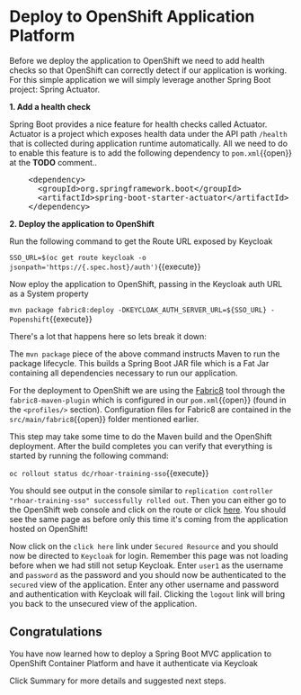 # Deploy to OpenShift Application Platform

Before we deploy the application to OpenShift we need to add health checks so that OpenShift can correctly detect if our application is working. For this simple application we will simply leverage another Spring Boot project: Spring Actuator.

**1. Add a health check**

Spring Boot provides a nice feature for health checks called Actuator. Actuator is a project which exposes health data under the API path `/health` that is collected during application runtime automatically. All we need to do to enable this feature is to add the following dependency to ``pom.xml``{{open}} at the **TODO** comment..

<pre class="file" data-filename="pom.xml" data-target="insert" data-marker="<!-- TODO: Add Actuator dependency here -->">
    &lt;dependency&gt;
      &lt;groupId&gt;org.springframework.boot&lt;/groupId&gt;
      &lt;artifactId&gt;spring-boot-starter-actuator&lt;/artifactId&gt;
    &lt;/dependency&gt;
</pre>

**2. Deploy the application to OpenShift**

Run the following command to get the Route URL exposed by Keycloak
 
``SSO_URL=$(oc get route keycloak -o jsonpath='https://{.spec.host}/auth')``{{execute}}
 
Now eploy the application to OpenShift, passing in the Keycloak auth URL as a System property

``mvn package fabric8:deploy -DKEYCLOAK_AUTH_SERVER_URL=${SSO_URL} -Popenshift``{{execute}}

There's a lot that happens here so lets break it down:

The `mvn package` piece of the above command instructs Maven to run the package lifecycle. This builds a Spring Boot JAR file which is a Fat Jar containing all dependencies necessary to run our application.

For the deployment to OpenShift we are using the [Fabric8](https://fabric8.io/) tool through the `fabric8-maven-plugin` which is configured in our ``pom.xml``{{open}} (found in the `<profiles/>` section). Configuration files for Fabric8 are contained in the ``src/main/fabric8``{{open}} folder mentioned earlier.

This step may take some time to do the Maven build and the OpenShift deployment. After the build completes you can verify that everything is started by running the following command:

``oc rollout status dc/rhoar-training-sso``{{execute}}

You should see output in the console similar to `replication controller "rhoar-training-sso" successfully rolled out`. Then you can either go to the OpenShift web console and click on the route or click [here](http://rhoar-training-dev.[[HOST_SUBDOMAIN]]-80-[[KATACODA_HOST]].environments.katacoda.com/fruits). You should see the same page as before only this time it's coming from the application hosted on OpenShift!

Now click on the `click here` link under `Secured Resource` and you should now be directed to `Keycloak` for login. Remember this page was not loading before when we had still not setup Keycloak. Enter `user1` as the username and `password` as the password and you should now be authenticated to the `secured` view of the application. Enter any other username and password and authentication with Keycloak will fail. Clicking the `logout` link will bring you back to the unsecured view of the application.

## Congratulations

You have now learned how to deploy a Spring Boot MVC application to OpenShift Container Platform and have it authenticate via Keycloak

Click Summary for more details and suggested next steps.

